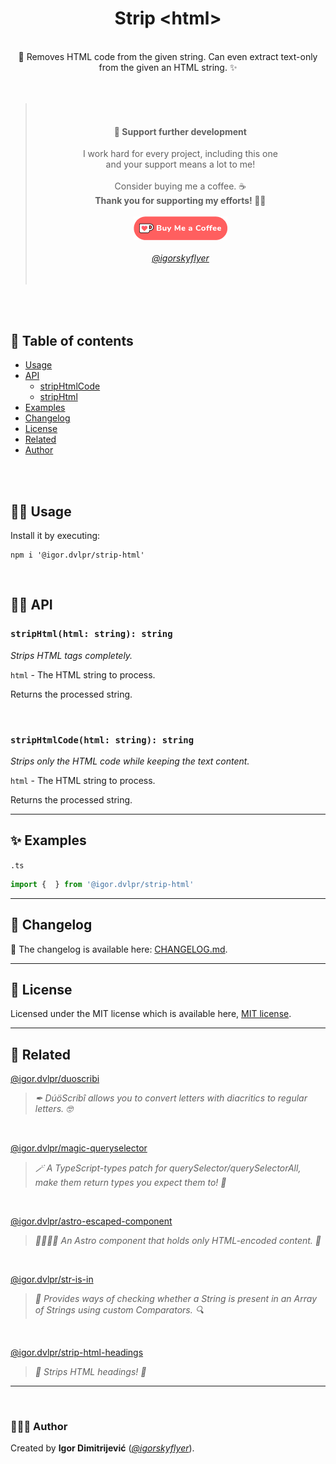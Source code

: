 <h1 align="center">Strip &lt;html&gt;</h1>

<br>

<div align="center">
  🥞 Removes HTML code from the given string. Can even extract text-only from the given an HTML string. ✨
</div>

<br>
<br>

<div align="center">
  <blockquote>
    <br>
    <h4>💖 Support further development</h4>
    <span>I work hard for every project, including this one
    <br>
    and your support means a lot to me!
    <br>
    <br>
    Consider buying me a coffee. ☕
    <br>
    <strong>Thank you for supporting my efforts! 🙏😊</strong></span>
    <br>
    <br>
    <a href="https://ko-fi.com/igorskyflyer" target="_blank"><img src="https://raw.githubusercontent.com/igorskyflyer/igorskyflyer/main/assets/ko-fi.png" alt="Donate to igorskyflyer" width="150"></a>
    <br>
    <br>
    <a href="https://github.com/igorskyflyer"><em>@igorskyflyer</em></a>
    <br>
    <br>
    <br>
  </blockquote>
</div>

<br>
<br>

## 📃 Table of contents

- [Usage](#-usage)
- [API](#-api)
  - [stripHtmlCode](#striphtmlcodehtml-string-string)
  - [stripHtml](#striphtmlhtml-string-string)
- [Examples](#-examples)
- [Changelog](#-changelog)
- [License](#-license)
- [Related](#-related)
- [Author](#-author)

<br>
<br>

## 🕵🏼 Usage

Install it by executing:

```shell
npm i '@igor.dvlpr/strip-html'
```

<br>

## 🤹🏼 API


### `stripHtml(html: string): string`

*Strips HTML tags completely.*  

`html` - The HTML string to process.  

Returns the processed string.

<br>

### `stripHtmlCode(html: string): string`

*Strips only the HTML code while keeping the text content.*  

`html` - The HTML string to process.  

Returns the processed string.

---

## ✨ Examples

`.ts`
```ts
import {  } from '@igor.dvlpr/strip-html'

```

---

## 📝 Changelog

📑 The changelog is available here: [CHANGELOG.md](https://github.com/igorskyflyer/npm-strip-html/blob/main/CHANGELOG.md).

---

## 🪪 License

Licensed under the MIT license which is available here, [MIT license](https://github.com/igorskyflyer/npm-strip-html/blob/main/LICENSE).

---

## 🧬 Related

[@igor.dvlpr/duoscribi](https://www.npmjs.com/package/@igor.dvlpr/duoscribi)

> _✒ DúöScríbî allows you to convert letters with diacritics to regular letters. 🤓_

<br>

[@igor.dvlpr/magic-queryselector](https://www.npmjs.com/package/@igor.dvlpr/magic-queryselector)

> _🪄 A TypeScript-types patch for querySelector/querySelectorAll, make them return types you expect them to! 🔮_

<br>

[@igor.dvlpr/astro-escaped-component](https://www.npmjs.com/package/@igor.dvlpr/astro-escaped-component)

> _🏃🏻‍♂️‍➡️ An Astro component that holds only HTML-encoded content. 📜_

<br>

[@igor.dvlpr/str-is-in](https://www.npmjs.com/package/@igor.dvlpr/str-is-in)

> _🧵 Provides ways of checking whether a String is present in an Array of Strings using custom Comparators. 🔍_

<br>

[@igor.dvlpr/strip-html-headings](https://www.npmjs.com/package/@igor.dvlpr/strip-html-headings)

> _🍛 Strips HTML headings! 🍤_

---

<br>

### 👨🏻‍💻 Author
Created by **Igor Dimitrijević** ([*@igorskyflyer*](https://github.com/igorskyflyer/)).

